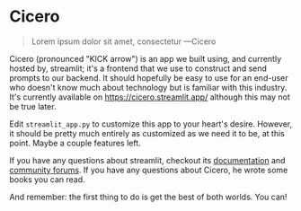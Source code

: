 # Cicero

> Lorem ipsum dolor sit amet, consectetur
> —Cicero

Cicero (pronounced "KICK arrow") is an app we built using, and currently hosted by, streamlit; it's a frontend that we use to construct and send prompts to our backend. It should hopefully be easy to use for an end-user who doesn't know much about technology but is familiar with this industry. It's currently available on https://cicero.streamlit.app/ although this may not be true later.

Edit `streamlit_app.py` to customize this app to your heart's desire. However, it should be pretty much entirely as customized as we need it to be, at this point. Maybe a couple features left.

If you have any questions about streamlit, checkout its [documentation](https://docs.streamlit.io) and [community
forums](https://discuss.streamlit.io). If you have any questions about Cicero, he wrote some books you can read.

And remember: the first thing to do is get the best of both worlds. You can!
